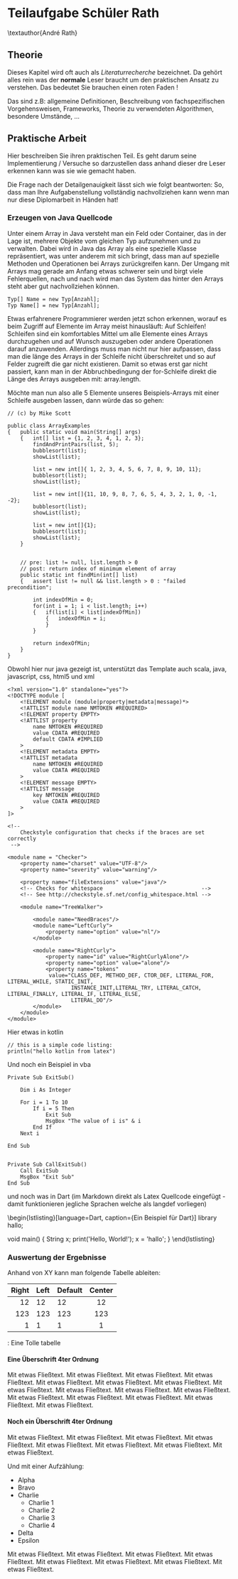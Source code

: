 # Teilaufgabe Schüler Rath
\textauthor{André Rath}

## Theorie

Dieses Kapitel wird oft auch als _Literaturrecherche_ bezeichnet. Da gehört alles rein was der __normale__ Leser braucht um den praktischen Ansatz zu verstehen. Das bedeutet Sie brauchen einen roten Faden !

Das sind z.B: allgemeine Definitionen, Beschreibung von fachspezifischen Vorgehensweisen, Frameworks, Theorie zu verwendeten Algorithmen, besondere Umstände, ...

## Praktische Arbeit

Hier beschreiben Sie ihren praktischen Teil. Es geht darum seine Implementierung / Versuche so darzustellen dass anhand dieser dre Leser erkennen kann was sie wie gemacht haben.

Die Frage nach der Detailgenauigkeit lässt sich wie folgt beantworten: So, dass man Ihre Aufgabenstellung vollständig  nachvollziehen kann wenn man nur diese Diplomarbeit in Händen hat!

### Erzeugen von Java Quellcode

Unter einem Array in Java versteht man ein Feld oder Container, das in der Lage ist, mehrere Objekte vom gleichen Typ aufzunehmen und zu verwalten. Dabei wird in Java das Array als eine spezielle Klasse repräsentiert, was unter anderem mit sich bringt, dass man auf spezielle Methoden und Operationen bei Arrays zurückgreifen kann. Der Umgang mit Arrays mag gerade am Anfang etwas schwerer sein und birgt viele Fehlerquellen, nach und nach wird man das System das hinter den Arrays steht aber gut nachvollziehen können. 

~~~~~~~~~~~~~~~~~~~~~~~~~~~~~~~~~~~~~~~~~~~~~~~{caption="Initialisieren eines Arrays" .java}
Typ[] Name = new Typ[Anzahl];
Typ Name[] = new Typ[Anzahl];
~~~~~~~~~~~~~~~~~~~~~~~~~~~~~~~~~~~~~~~~~~~~~~~

Etwas erfahrenere Programmierer werden jetzt schon erkennen, worauf es beim Zugriff auf Elemente im Array meist hinausläuft: Auf Schleifen!
Schleifen sind ein komfortables Mittel um alle Elemente eines Arrays durchzugehen und auf Wunsch auszugeben oder andere Operationen darauf anzuwenden. Allerdings muss man nicht nur hier aufpassen, dass man die länge des Arrays in der Schleife nicht überschreitet und so auf Felder zugreift die gar nicht existieren. Damit so etwas erst gar nicht passiert, kann man in der Abbruchbedingung der for-Schleife direkt die Länge des Arrays ausgeben mit: array.length.

Möchte man nun also alle 5 Elemente unseres Beispiels-Arrays mit einer Schleife ausgeben lassen, dann würde das so gehen:

~~~~~~~~~~~~~~~~~~~~~~~~~~~~~~~~~~~~~~~~~~~~~~~{caption="Examples of array manipulations" .java}
// (c) by Mike Scott

public class ArrayExamples
{	public static void main(String[] args)
	{	int[] list = {1, 2, 3, 4, 1, 2, 3};
		findAndPrintPairs(list, 5);
		bubblesort(list);
		showList(list);

		list = new int[]{ 1, 2, 3, 4, 5, 6, 7, 8, 9, 10, 11};
		bubblesort(list);
		showList(list);

		list = new int[]{11, 10, 9, 8, 7, 6, 5, 4, 3, 2, 1, 0, -1, -2};
		bubblesort(list);
		showList(list);

		list = new int[]{1};
		bubblesort(list);
		showList(list);
	}


	// pre: list != null, list.length > 0
	// post: return index of minimum element of array
	public static int findMin(int[] list)
	{	assert list != null && list.length > 0 : "failed precondition";

		int indexOfMin = 0;
		for(int i = 1; i < list.length; i++)
		{	if(list[i] < list[indexOfMin])
			{	indexOfMin = i;
			}
		}

		return indexOfMin;
	}
}
~~~~~~~~~~~~~~~~~~~~~~~~~~~~~~~~~~~~~~~~~~~~~~~

Obwohl hier nur java gezeigt ist, unterstützt das Template auch scala, java, javascript, css, html5 und xml

~~~~~~~~~~~~~~~~~~~~~~~~~~~~~~~~~~~~~~~~~~~~~~~{caption="Ein einfaches XML" .xml}
<?xml version="1.0" standalone="yes"?>
<!DOCTYPE module [
    <!ELEMENT module (module|property|metadata|message)*>
    <!ATTLIST module name NMTOKEN #REQUIRED>
    <!ELEMENT property EMPTY>
    <!ATTLIST property
        name NMTOKEN #REQUIRED
        value CDATA #REQUIRED
        default CDATA #IMPLIED
    >
    <!ELEMENT metadata EMPTY>
    <!ATTLIST metadata
        name NMTOKEN #REQUIRED
        value CDATA #REQUIRED
    >
    <!ELEMENT message EMPTY>
    <!ATTLIST message
        key NMTOKEN #REQUIRED
        value CDATA #REQUIRED
    >
]>

<!--
    Checkstyle configuration that checks if the braces are set correctly
 -->

<module name = "Checker">
    <property name="charset" value="UTF-8"/>
    <property name="severity" value="warning"/>

    <property name="fileExtensions" value="java"/>
    <!-- Checks for whitespace                               -->
    <!-- See http://checkstyle.sf.net/config_whitespace.html -->

    <module name="TreeWalker">
        
        <module name="NeedBraces"/>
        <module name="LeftCurly">
        	<property name="option" value="nl"/>
        </module>

        <module name="RightCurly">
            <property name="id" value="RightCurlyAlone"/>
            <property name="option" value="alone"/>
            <property name="tokens"
             value="CLASS_DEF, METHOD_DEF, CTOR_DEF, LITERAL_FOR, LITERAL_WHILE, STATIC_INIT,
                    INSTANCE_INIT,LITERAL_TRY, LITERAL_CATCH, LITERAL_FINALLY, LITERAL_IF, LITERAL_ELSE,
                    LITERAL_DO"/>
        </module>
    </module>
</module>
~~~~~~~~~~~~~~~~~~~~~~~~~~~~~~~~~~~~~~~~~~~~~~~

Hier etwas in kotlin

~~~~~~~~~~~~~~~~~~~~~~~~~~~~~~~~~~~~~~~~~~~~~~~{caption="Ein einfaches Kotlin Beispiel" .kotlin}
// this is a simple code listing:
println("hello kotlin from latex")
~~~~~~~~~~~~~~~~~~~~~~~~~~~~~~~~~~~~~~~~~~~~~~~


Und noch ein Beispiel in vba

~~~~~~~~~~~~~~~~~~~~~~~~~~~~~~~~~~~~~~~~~~~~~~~{caption="Ein einfaches Visual Basic for Applications Beispiel" .vba}
Private Sub ExitSub()
 
    Dim i As Integer
 
    For i = 1 To 10      
        If i = 5 Then
            Exit Sub
            MsgBox "The value of i is" & i
        End If
    Next i 
 
End Sub
 
 
Private Sub CallExitSub()
    Call ExitSub
    MsgBox "Exit Sub"  
End Sub
~~~~~~~~~~~~~~~~~~~~~~~~~~~~~~~~~~~~~~~~~~~~~~~


und noch was in Dart (im Markdown direkt als Latex Quellcode eingefügt - damit funktionieren jegliche Sprachen welche als langdef vorliegen) 

\begin{lstlisting}[language=Dart, caption={Ein Beispiel für Dart}]
library hallo;

void main() {
  String x;
  print('Hello, World!');
  x = 'hallo';
}
\end{lstlisting}


### Auswertung der Ergebnisse

Anhand von XY kann man folgende Tabelle ableiten:

| Right | Left | Default | Center |
|------:|:-----|---------|:------:|
|   12  |  12  |    12   |    12  |
|  123  |  123 |   123   |   123  |
|    1  |    1 |     1   |     1  |

: Eine Tolle tabelle

#### Eine Überschrift 4ter Ordnung

Mit etwas Fließtext. Mit etwas Fließtext. Mit etwas Fließtext. Mit etwas Fließtext. Mit etwas Fließtext. Mit etwas Fließtext. Mit etwas Fließtext. Mit etwas Fließtext. Mit etwas Fließtext. Mit etwas Fließtext. Mit etwas Fließtext. Mit etwas Fließtext. Mit etwas Fließtext. Mit etwas Fließtext. Mit etwas Fließtext. Mit etwas Fließtext.


#### Noch ein Überschrift 4ter Ordnung

Mit etwas Fließtext. Mit etwas Fließtext. Mit etwas Fließtext. Mit etwas Fließtext. Mit etwas Fließtext. Mit etwas Fließtext. Mit etwas Fließtext. Mit etwas Fließtext.

Und mit einer Aufzählung:

* Alpha
* Bravo
* Charlie
    * Charlie 1
    * Charlie 2
    * Charlie 3
    * Charlie 4
* Delta
* Epsilon

 Mit etwas Fließtext. Mit etwas Fließtext. Mit etwas Fließtext. Mit etwas Fließtext. Mit etwas Fließtext. Mit etwas Fließtext. Mit etwas Fließtext. Mit etwas Fließtext.

